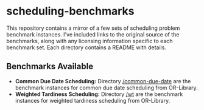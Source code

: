 # scheduling-benchmarks

This repository contains a mirror of a few sets of scheduling problem benchmark instances. I've included links to the original source of the benchmarks, along with any licensing information specific to each benchmark set.  Each directory contains a README with details.

## Benchmarks Available

* __Common Due Date Scheduling:__ Directory [/common-due-date](common-due-date) are the benchmark instances for common due date scheduling from OR-Library.
* __Weighted Tardiness Scheduling:__ Directory [/wt](wt) are the benchmark instances for weighted tardiness scheduling from OR-Library.

